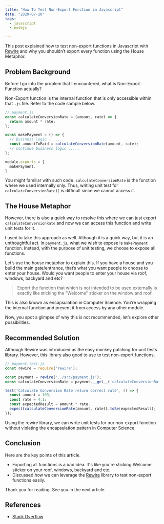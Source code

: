```yaml
---
title: "How To Test Non-Export Function in Javascript"
date: "2020-07-10"
tags:
  - javascript
  - nodejs

---
```


This post explained how to test non-export functions in Javascript with [Rewire](https://github.com/jhnns/rewire) and why you shouldn’t export every function using the House Metaphor.

## Problem Background

Before I go into the problem that I encountered, what is Non-Export Function actually? 

Non-Export function is the internal function that is only accessible within that `.js` file. Refer to the code sample below.

```javascript
// payment.js
const calculateConversionRate = (amount, rate) => {
  return amount * rate;
};

const makePayment = () => {
  // Business logic ......
  const amountToPaid = calculateConversionRate(amount, rate);
  // Continue business logic .....
};

module.exports = {
  makePayment,
}

```

You might familiar with such code. `calculateConversionRate` is the function where we used internally only. Thus, writing unit test for `calculateConversionRate()`  is difficult since we cannot access it. 

## The House Metaphor 

However, there is also a quick way to resolve this where we can just export `calculateConversionRate` and now we can access this function and write unit tests for it.

I used to take this approach as well. Although it is a quick way, but it is an unthoughtful act. In `payment.js`, what we wish to expose is `makePayment` function. Instead, with the purpose of unit testing, we choose to expose all functions.

Let’s use the house metaphor to explain this. If you have a house and you build the main gate/entrance, that’s what you want people to choose to enter your house. Would you want people to enter your house via roof, windows, backyard and etc?

> Export the function that which is not intended to be used externally is exactly like sticking the "Welcome" sticker on the window and roof.

This is also known as encapsulation in Computer Science. You’re wrapping the internal function and prevent it from access by any other module.

Now, you spot a glimpse of why this is not recommended, let’s explore other possibilities.

## Recommended Solution

Although Rewire was introduced as the easy monkey patching for unit tests library. However, this library also good to use to test non-export functions.

```javascript
// payment.test.js
const rewire = require('rewire');

const payment = rewire('../src/payment.js');
const calculateConversionRate = payment.__get__('calculateConversionRate');

test('Calculate Conversion Rate return correct rate', () => {
  const amount = 100;
  const rate = 4.1;
  const expectedResult = amount * rate;
  expect(calculateConversionRate(amount, rate)).toBe(expectedResult);
});

```

Using the rewire library, we can write unit tests for our non-export function without violating the encapsulation pattern in Computer Science.

## Conclusion

Here are the key points of this article.

- Exporting all functions is a bad idea. It's like you're sticking Welcome sticker on your roof, windows, backyard and etc. 
- Discussed how we can leverage the [Rewire](https://github.com/jhnns/rewire) library to test non-export functions easily.

Thank you for reading. See you in the next article.

## References

- [Stack Overflow](https://stackoverflow.com/questions/14874208/how-to-access-and-test-an-internal-non-exports-function-in-a-node-js-module)



